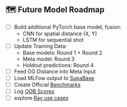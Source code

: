 <!-- ROADMAP -->
## 🗺️ Future Model Roadmap

- [ ] Build additional PyTorch base model, fusion:
    - CNN for spatial distance (X, Y)
    - LSTM for sequential shot
- [ ] Update Training Data:
    - Base models: Round 1 + Round 2
    - Meta model: Round 3
    - Holdout predictions: Round 4
- [ ] Feed OG Distance into Meta Input
- [ ] Load MLFow output to [SupaBase](https://supabase.com/)
- [ ] Create Official [Benchmarks](https://towardsdatascience.com/how-to-build-a-benchmark-for-your-models/)
- [ ] Log [OOB Scores](https://towardsdatascience.com/understanding-random-forest-using-python-scikit-learn/)
- [ ] explore [Ray use cases](https://docs.ray.io/en/latest/index.html)
